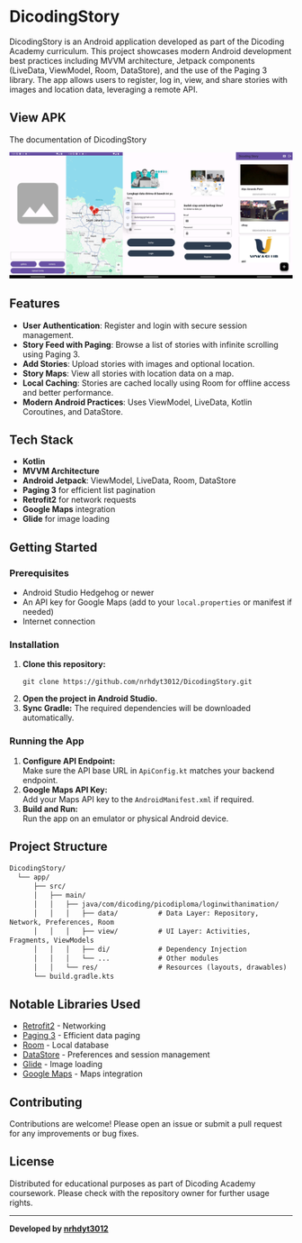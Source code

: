 # DicodingStory

DicodingStory is an Android application developed as part of the Dicoding Academy curriculum. This project showcases modern Android development best practices including MVVM architecture, Jetpack components (LiveData, ViewModel, Room, DataStore), and the use of the Paging 3 library. The app allows users to register, log in, view, and share stories with images and location data, leveraging a remote API.

## View APK

The documentation of DicodingStory

![View 1](https://github.com/nrhdyt3012/DicodingStory/blob/master/Screenshot_20250520_132120_Screenshot_20250520_132055_Screenshot_20250520_131714_Screenshot_20250520_131334_Screenshot_20250520_132009.jpeg)

## Features

- **User Authentication**: Register and login with secure session management.
- **Story Feed with Paging**: Browse a list of stories with infinite scrolling using Paging 3.
- **Add Stories**: Upload stories with images and optional location.
- **Story Maps**: View all stories with location data on a map.
- **Local Caching**: Stories are cached locally using Room for offline access and better performance.
- **Modern Android Practices**: Uses ViewModel, LiveData, Kotlin Coroutines, and DataStore.

## Tech Stack

- **Kotlin**
- **MVVM Architecture**
- **Android Jetpack**: ViewModel, LiveData, Room, DataStore
- **Paging 3** for efficient list pagination
- **Retrofit2** for network requests
- **Google Maps** integration
- **Glide** for image loading

## Getting Started

### Prerequisites

- Android Studio Hedgehog or newer
- An API key for Google Maps (add to your `local.properties` or manifest if needed)
- Internet connection

### Installation

1. **Clone this repository:**
   ```
   git clone https://github.com/nrhdyt3012/DicodingStory.git
   ```
2. **Open the project in Android Studio.**
3. **Sync Gradle:** The required dependencies will be downloaded automatically.

### Running the App

1. **Configure API Endpoint:**  
   Make sure the API base URL in `ApiConfig.kt` matches your backend endpoint.
2. **Google Maps API Key:**  
   Add your Maps API key to the `AndroidManifest.xml` if required.
3. **Build and Run:**  
   Run the app on an emulator or physical Android device.

## Project Structure

```
DicodingStory/
  └── app/
      ├── src/
      │   ├── main/
      │   │   ├── java/com/dicoding/picodiploma/loginwithanimation/
      │   │   │   ├── data/          # Data Layer: Repository, Network, Preferences, Room
      │   │   │   ├── view/          # UI Layer: Activities, Fragments, ViewModels
      │   │   │   ├── di/            # Dependency Injection
      │   │   │   └── ...            # Other modules
      │   │   └── res/               # Resources (layouts, drawables)
      └── build.gradle.kts
```

## Notable Libraries Used

- [Retrofit2](https://square.github.io/retrofit/) - Networking
- [Paging 3](https://developer.android.com/topic/libraries/architecture/paging/v3-overview) - Efficient data paging
- [Room](https://developer.android.com/training/data-storage/room) - Local database
- [DataStore](https://developer.android.com/topic/libraries/architecture/datastore) - Preferences and session management
- [Glide](https://bumptech.github.io/glide/) - Image loading
- [Google Maps](https://developers.google.com/maps/documentation/android-sdk/overview) - Maps integration

## Contributing

Contributions are welcome! Please open an issue or submit a pull request for any improvements or bug fixes.

## License

Distributed for educational purposes as part of Dicoding Academy coursework. Please check with the repository owner for further usage rights.

---

**Developed by [nrhdyt3012](https://github.com/nrhdyt3012)**
